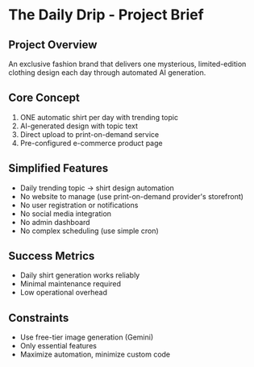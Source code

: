# The Daily Drip - Project Brief

## Project Overview
An exclusive fashion brand that delivers one mysterious, limited-edition clothing design each day through automated AI generation.

## Core Concept
1. ONE automatic shirt per day with trending topic
2. AI-generated design with topic text
3. Direct upload to print-on-demand service
4. Pre-configured e-commerce product page

## Simplified Features
- Daily trending topic → shirt design automation
- No website to manage (use print-on-demand provider's storefront)
- No user registration or notifications
- No social media integration
- No admin dashboard
- No complex scheduling (use simple cron)

## Success Metrics
- Daily shirt generation works reliably
- Minimal maintenance required
- Low operational overhead

## Constraints
- Use free-tier image generation (Gemini)
- Only essential features
- Maximize automation, minimize custom code